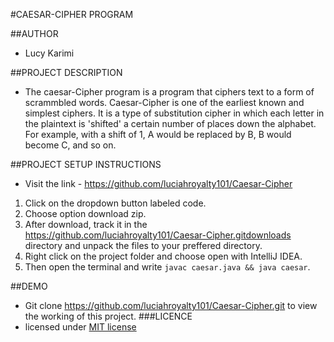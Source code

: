#CAESAR-CIPHER PROGRAM

##AUTHOR
* Lucy Karimi

##PROJECT DESCRIPTION
*  The caesar-Cipher program is a program that ciphers text to a form of scrammbled words. Caesar-Cipher is one of the earliest known and simplest ciphers. It is a type of substitution cipher in which each letter in the plaintext is 'shifted' a certain number of places down the alphabet. For example, with a shift of 1, A would be replaced by B, B would become C, and so on.

##PROJECT SETUP INSTRUCTIONS
* Visit the link - https://github.com/luciahroyalty101/Caesar-Cipher

 1. Click on the dropdown button labeled code.
 2. Choose option download zip.
 3. After download, track it in the https://github.com/luciahroyalty101/Caesar-Cipher.gitdownloads directory and unpack the files to your preffered directory.
 4. Right click on the project folder and choose open with IntelliJ IDEA.
 5. Then open the terminal and write `javac caesar.java && java caesar`.

##DEMO
* Git clone https://github.com/luciahroyalty101/Caesar-Cipher.git to view the working of this project. 
###LICENCE
*  licensed under [MIT license](LICENSE)


